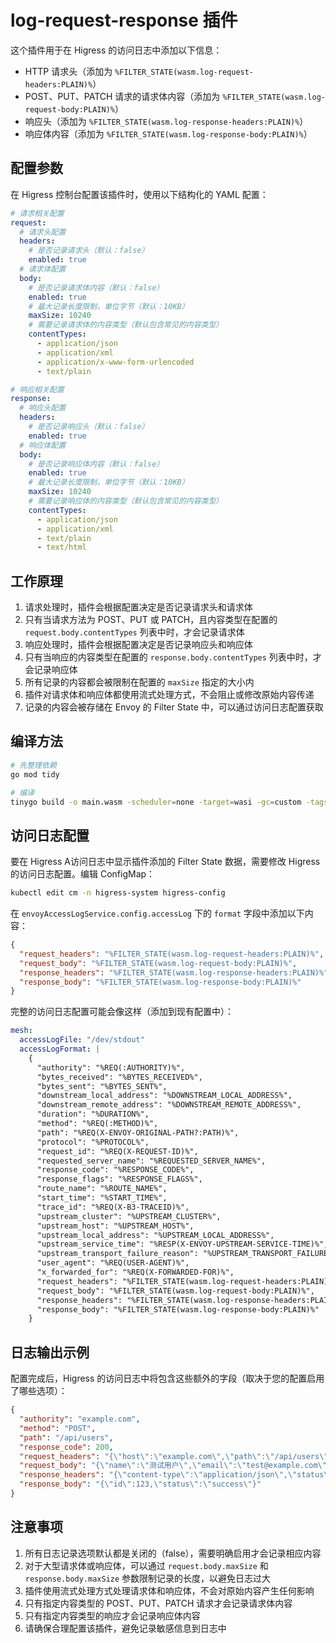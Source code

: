 # log-request-response 插件

这个插件用于在 Higress 的访问日志中添加以下信息：

- HTTP 请求头（添加为 `%FILTER_STATE(wasm.log-request-headers:PLAIN)%`）
- POST、PUT、PATCH 请求的请求体内容（添加为 `%FILTER_STATE(wasm.log-request-body:PLAIN)%`）
- 响应头（添加为 `%FILTER_STATE(wasm.log-response-headers:PLAIN)%`）
- 响应体内容（添加为 `%FILTER_STATE(wasm.log-response-body:PLAIN)%`）

## 配置参数

在 Higress 控制台配置该插件时，使用以下结构化的 YAML 配置：

```yaml
# 请求相关配置
request:
  # 请求头配置
  headers:
    # 是否记录请求头（默认：false）
    enabled: true
  # 请求体配置
  body:
    # 是否记录请求体内容（默认：false）
    enabled: true
    # 最大记录长度限制，单位字节（默认：10KB）
    maxSize: 10240
    # 需要记录请求体的内容类型（默认包含常见的内容类型）
    contentTypes:
      - application/json
      - application/xml
      - application/x-www-form-urlencoded
      - text/plain

# 响应相关配置
response:
  # 响应头配置
  headers:
    # 是否记录响应头（默认：false）
    enabled: true
  # 响应体配置
  body:
    # 是否记录响应体内容（默认：false）
    enabled: true
    # 最大记录长度限制，单位字节（默认：10KB）
    maxSize: 10240
    # 需要记录响应体的内容类型（默认包含常见的内容类型）
    contentTypes:
      - application/json
      - application/xml
      - text/plain
      - text/html
```

## 工作原理

1. 请求处理时，插件会根据配置决定是否记录请求头和请求体
2. 只有当请求方法为 POST、PUT 或 PATCH，且内容类型在配置的 `request.body.contentTypes` 列表中时，才会记录请求体
3. 响应处理时，插件会根据配置决定是否记录响应头和响应体
4. 只有当响应的内容类型在配置的 `response.body.contentTypes` 列表中时，才会记录响应体
5. 所有记录的内容都会被限制在配置的 `maxSize` 指定的大小内
6. 插件对请求体和响应体都使用流式处理方式，不会阻止或修改原始内容传递
7. 记录的内容会被存储在 Envoy 的 Filter State 中，可以通过访问日志配置获取

## 编译方法

```bash
# 先整理依赖
go mod tidy

# 编译
tinygo build -o main.wasm -scheduler=none -target=wasi -gc=custom -tags="custommalloc nottinygc_finalizer" ./main.go
```

## 访问日志配置

要在 Higress A访问日志中显示插件添加的 Filter State 数据，需要修改 Higress 的访问日志配置。编辑 ConfigMap：

```bash
kubectl edit cm -n higress-system higress-config
```

在 `envoyAccessLogService.config.accessLog` 下的 `format` 字段中添加以下内容：

```json
{
  "request_headers": "%FILTER_STATE(wasm.log-request-headers:PLAIN)%",
  "request_body": "%FILTER_STATE(wasm.log-request-body:PLAIN)%",
  "response_headers": "%FILTER_STATE(wasm.log-response-headers:PLAIN)%",
  "response_body": "%FILTER_STATE(wasm.log-response-body:PLAIN)%"
}
```

完整的访问日志配置可能会像这样（添加到现有配置中）：

```yaml
mesh:
  accessLogFile: "/dev/stdout"
  accessLogFormat: |
    {
      "authority": "%REQ(:AUTHORITY)%",
      "bytes_received": "%BYTES_RECEIVED%",
      "bytes_sent": "%BYTES_SENT%",
      "downstream_local_address": "%DOWNSTREAM_LOCAL_ADDRESS%",
      "downstream_remote_address": "%DOWNSTREAM_REMOTE_ADDRESS%",
      "duration": "%DURATION%",
      "method": "%REQ(:METHOD)%",
      "path": "%REQ(X-ENVOY-ORIGINAL-PATH?:PATH)%",
      "protocol": "%PROTOCOL%",
      "request_id": "%REQ(X-REQUEST-ID)%",
      "requested_server_name": "%REQUESTED_SERVER_NAME%",
      "response_code": "%RESPONSE_CODE%",
      "response_flags": "%RESPONSE_FLAGS%",
      "route_name": "%ROUTE_NAME%",
      "start_time": "%START_TIME%",
      "trace_id": "%REQ(X-B3-TRACEID)%",
      "upstream_cluster": "%UPSTREAM_CLUSTER%",
      "upstream_host": "%UPSTREAM_HOST%",
      "upstream_local_address": "%UPSTREAM_LOCAL_ADDRESS%",
      "upstream_service_time": "%RESP(X-ENVOY-UPSTREAM-SERVICE-TIME)%",
      "upstream_transport_failure_reason": "%UPSTREAM_TRANSPORT_FAILURE_REASON%",
      "user_agent": "%REQ(USER-AGENT)%",
      "x_forwarded_for": "%REQ(X-FORWARDED-FOR)%",
      "request_headers": "%FILTER_STATE(wasm.log-request-headers:PLAIN)%",
      "request_body": "%FILTER_STATE(wasm.log-request-body:PLAIN)%",
      "response_headers": "%FILTER_STATE(wasm.log-response-headers:PLAIN)%",
      "response_body": "%FILTER_STATE(wasm.log-response-body:PLAIN)%"
    }
```

## 日志输出示例

配置完成后，Higress 的访问日志中将包含这些额外的字段（取决于您的配置启用了哪些选项）：

```json
{
  "authority": "example.com",
  "method": "POST",
  "path": "/api/users",
  "response_code": 200,
  "request_headers": "{\"host\":\"example.com\",\"path\":\"/api/users\",\"method\":\"POST\",\"content-type\":\"application/json\"}",
  "request_body": "{\"name\":\"测试用户\",\"email\":\"test@example.com\"}",
  "response_headers": "{\"content-type\":\"application/json\",\"status\":\"200\"}",
  "response_body": "{\"id\":123,\"status\":\"success\"}"
}
```

## 注意事项

1. 所有日志记录选项默认都是关闭的（false），需要明确启用才会记录相应内容
2. 对于大型请求体或响应体，可以通过 `request.body.maxSize` 和 `response.body.maxSize` 参数限制记录的长度，以避免日志过大
3. 插件使用流式处理方式处理请求体和响应体，不会对原始内容产生任何影响
4. 只有指定内容类型的 POST、PUT、PATCH 请求才会记录请求体内容
5. 只有指定内容类型的响应才会记录响应体内容
6. 请确保合理配置该插件，避免记录敏感信息到日志中